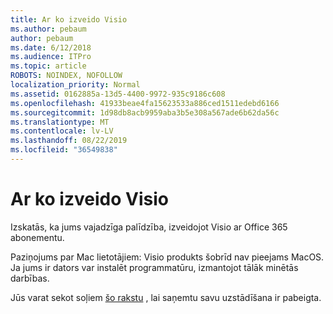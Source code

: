 ```yaml
---
title: Ar ko izveido Visio
ms.author: pebaum
author: pebaum
ms.date: 6/12/2018
ms.audience: ITPro
ms.topic: article
ROBOTS: NOINDEX, NOFOLLOW
localization_priority: Normal
ms.assetid: 0162885a-13d5-4400-9972-935c9186c608
ms.openlocfilehash: 41933beae4fa15623533a886ced1511edebd6166
ms.sourcegitcommit: 1d98db8acb9959aba3b5e308a567ade6b62da56c
ms.translationtype: MT
ms.contentlocale: lv-LV
ms.lasthandoff: 08/22/2019
ms.locfileid: "36549838"
---
```

# <a name="setting-up-visio"></a>Ar ko izveido Visio

Izskatās, ka jums vajadzīga palīdzība, izveidojot Visio ar Office 365 abonementu.
  
Paziņojums par Mac lietotājiem: Visio produkts šobrīd nav pieejams MacOS. Ja jums ir dators var instalēt programmatūru, izmantojot tālāk minētās darbības.
  
Jūs varat sekot soļiem [šo rakstu](https://support.office.com/article/f98f21e3-aa02-4827-9167-ddab5b025710.aspx) , lai saņemtu savu uzstādīšana ir pabeigta. 
  

